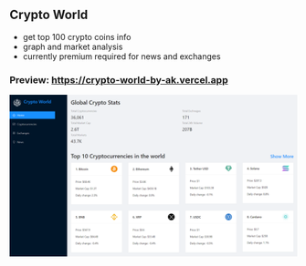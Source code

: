 ## Crypto World
- get top 100 crypto coins info
- graph and market analysis
- currently premium required for news and exchanges

### Preview: https://crypto-world-by-ak.vercel.app

![alt text](image.png)